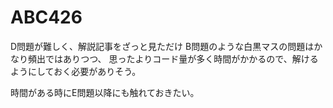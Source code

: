 # ABC426
D問題が難しく、解説記事をざっと見ただけ
B問題のような白黒マスの問題はかなり頻出ではありつつ、
思ったよりコード量が多く時間がかかるので、解けるようにしておく必要がありそう。

時間がある時にE問題以降にも触れておきたい。